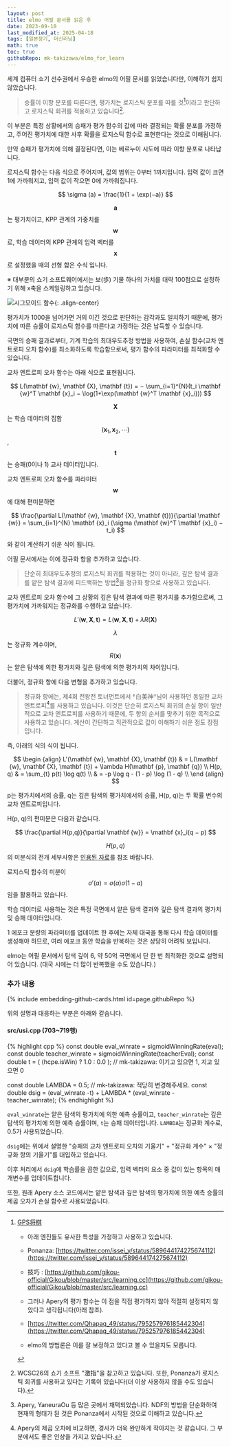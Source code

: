 ```yaml
---
layout: post
title: elmo 어필 문서를 읽은 후
date: 2023-09-10
last_modified_at: 2025-04-18
tags: [일본장기, 머신러닝]
math: true
toc: true
githubRepo: mk-takizawa/elmo_for_learn
---
```


세계 컴퓨터 쇼기 선수권에서 우승한 elmo의 어필 문서를 읽었습니다만, 이해하기 쉽지 않았습니다.

> 승률이 이항 분포를 따른다면, 평가치는 로지스틱 분포를 따를 것[^1]이라고 판단하고 로지스틱 회귀를 적용하고 있습니다[^2].

이 부분은 특정 상황에서의 승패가 평가 함수의 값에 따라 결정되는 확률 분포를 가정하고, 주어진 평가치에 대한 사후 확률을 로지스틱 함수로 표현한다는 것으로 이해됩니다.

만약 승패가 평가치에 의해 결정된다면, 이는 베르누이 시도에 따라 이항 분포로 나타납니다.

로지스틱 함수는 다음 식으로 주어지며, 값의 범위는 0부터 1까지입니다. 입력 값이 크면 1에 가까워지고, 입력 값이 작으면 0에 가까워집니다.

$$
\sigma (a) = \frac{1}{1 + \exp(−a)}
$$

$$\mathbf {a}$$는 평가치이고, KPP 관계의 가중치를 $$\mathbf{w}$$로, 학습 데이터의 KPP 관계의 입력 벡터를 $$\mathbf {x}$$로 설정했을 때의 선형 합은 수식 입니다.

※ 대부분의 쇼기 소프트웨어에서는 보(歩) 기물 하나의 가치를 대략 100점으로 설정하기 위해 x축을 스케일링하고 있습니다.

![시그모이드 함수](https://th.bing.com/th/id/OIP.q58sDjMhXtMPQPGxp2Qd9wHaES?pid=ImgDet&rs=1){: .align-center}

평가치가 1000을 넘어가면 거의 이긴 것으로 판단하는 감각과도 일치하기 때문에, 평가치에 따른 승률이 로지스틱 함수를 따른다고 가정하는 것은 납득할 수 있습니다.

국면의 승패 결과로부터, 기계 학습의 최대우도추정 방법을 사용하여, 손실 함수(교차 엔트로피 오차 함수)를 최소화하도록 학습함으로써, 평가 함수의 파라미터를 최적화할 수 있습니다.

교차 엔트로피 오차 함수는 아래 식으로 표현됩니다.

$$
L(\mathbf {w}, \mathbf {X}, \mathbf {t}) = − \sum_{i=1}^{N}(t_i \mathbf {w}^T \mathbf {x}_i − \log(1+\exp(\mathbf {w}^T \mathbf {x}_i)))
$$

$$\mathbf {X}$$는 학습 데이터의 집합 $$(\mathbf {x}_1, \mathbf {x}_2, \cdots)$$, $$\mathbf {t}$$는 승패(0이나 1) 교사 데이터입니다.

교차 엔트로피 오차 함수를 파라미터 $$\mathbf {w}$$에 대해 편미분하면

$$
\frac{\partial L(\mathbf {w}, \mathbf {X}, \mathbf {t})}{\partial \mathbf {w}} = \sum_{i=1}^{N} \mathbf {x}_i (\sigma (\mathbf {w}^T \mathbf {x}_i) − t_i)
$$

와 같이 계산하기 쉬운 식이 됩니다.

어필 문서에서는 이에 정규화 항을 추가하고 있습니다.

> 단순히 최대우도추정의 로지스틱 회귀를 적용하는 것이 아니라, 깊은 탐색 결과를 얕은 탐색 결과에 피드백하는 방법[^3]을 정규화 항으로 사용하고 있습니다.

교차 엔트로피 오차 함수에 그 상황의 깊은 탐색 결과에 따른 평가치를 추가함으로써, 그 평가치에 가까워지는 정규화를 수행하고 있습니다.

$$
L'(\mathbf {w}, \mathbf {X}, \mathbf {t}) = L(\mathbf {w}, \mathbf {X}, \mathbf {t}) + \lambda R(\mathbf {X})
$$

$$\lambda$$는 정규화 계수이며, $$R(\mathbf {x})$$는 얕은 탐색에 의한 평가치와 깊은 탐색에 의한 평가치의 차이입니다.

더불어, 정규화 항에 다음 변형을 추가하고 있습니다.

> 정규화 항에는, 제4회 전왕전 토너먼트에서 †白美神†님이 사용하던 동일한 교차 엔트로피[^4]를 사용하고 있습니다. 이것은 단순히 로지스틱 회귀의 손실 항이 일반적으로 교차 엔트로피를 사용하기 때문에, 두 항의 순서를 맞추기 위한 목적으로 사용하고 있습니다. 계산이 간단하고 직관적으로 값이 이해하기 쉬운 점도 장점입니다.

즉, 아래의 식의 식이 됩니다.

$$
\begin {align}
L'(\mathbf {w}, \mathbf {X}, \mathbf {t}) & = L(\mathbf {w}, \mathbf {X}, \mathbf {t}) + \lambda H(\mathbf {p}, \mathbf {q}) \\
H(p, q) & = \sum_{t} p(t) \log q(t) \\
& = -p \log q - (1 - p) \log (1 - q) \\
\end {align}
$$

p는 평가치에서의 승률, q는 깊은 탐색의 평가치에서의 승률, H(p, q)는 두 확률 변수의 교차 엔트로피입니다.

H(p, q)의 편미분은 다음과 같습니다.

$$
\frac{\partial H(p,q)}{\partial \mathbf {w}} = \mathbf {x}_i(q − p)
$$

$$H(p, q)$$의 미분식의 전개 세부사항은 [인용된 자료](https://denou.jp/tournament2016/img/PR/Hakubishin.pdf)를 참조 바랍니다.

로지스틱 함수의 미분이 $$\sigma'(a) = \sigma(a) \sigma(1 − a)$$임을 활용하고 있습니다.

학습 데이터로 사용하는 것은 특정 국면에서 얕은 탐색 결과와 깊은 탐색 결과의 평가치 및 승패 데이터입니다.

1 에포크 분량의 파라미터를 업데이트 한 후에는 자체 대국을 통해 다시 학습 데이터를 생성해야 하므로, 여러 에포크 동안 학습을 반복하는 것은 상당히 어려워 보입니다.

elmo는 어필 문서에서 탐색 깊이 6, 약 50억 국면에서 단 한 번 최적화한 것으로 설명되어 있습니다. (대국 시에는 더 많이 반복했을 수도 있습니다.)

### 추가 내용

{% include embedding-github-cards.html id=page.githubRepo %}

위의 설명과 대응하는 부분은 아래와 같습니다.

#### src/usi.cpp (703~719행)

{% highlight cpp %}
const double eval_winrate = sigmoidWinningRate(eval);
const double teacher_winrate = sigmoidWinningRate(teacherEval);
const double t = ( (hcpe.isWin) ? 1.0 : 0.0 ); // mk-takizawa: 이기고 있으면 1, 지고 있으면 0

const double LAMBDA = 0.5; // mk-takizawa: 적당히 변경해주세요.
const double dsig = (eval_winrate -t) + LAMBDA * (eval_winrate - teacher_winrate);
{% endhighlight %}

`eval_winrate`는 얕은 탐색의 평가치에 의한 예측 승률이고, `teacher_winrate`는 깊은 탐색의 평가치에 의한 예측 승률이며, `t`는 승패 데이터입니다. `LAMBDA`는 정규화 계수로, 0.5가 사용되었습니다.

`dsig`에는 위에서 설명한 "승패의 교차 엔트로피 오차의 기울기" + "정규화 계수" × "정규화 항의 기울기"를 대입하고 있습니다.

이후 처리에서 `dsig`에 학습률을 곱한 값으로, 입력 벡터의 요소 중 값이 있는 항목의 매개변수를 업데이트합니다.

또한, 원래 Apery 소스 코드에서는 얕은 탐색과 깊은 탐색의 평가치에 의한 예측 승률의 제곱 오차가 손실 함수로 사용되었습니다.

[^1]: [GPS将棋](https://ipsj.ixsq.nii.ac.jp/ej/?action=pages_view_main&active_action=repository_view_main_item_detail&item_id=9786&item_no=1&page_id=13&block_id=8)
    - 아래 엔진들도 유사한 특성을 가정하고 사용하고 있습니다.
    
    - Ponanza: [https://twitter.com/issei_y/status/589644174275674112](https://twitter.com/issei_y/status/589644174275674112)
    - 技巧   : [https://github.com/gikou-official/Gikou/blob/master/src/learning.cc](https://github.com/gikou-official/Gikou/blob/master/src/learning.cc)
    
    - 그러나 Apery의 평가 함수는 이 점을 직접 평가하지 않아 적절히 설정되지 않았다고 생각됩니다(아래 참조).
    - [https://twitter.com/Qhapaq_49/status/795257976185442304](https://twitter.com/Qhapaq_49/status/795257976185442304)
    
    - elmo의 방법론은 이를 잘 보정하고 있다고 볼 수 있을지도 모릅니다.

[^2]: WCSC26의 쇼기 소프트 "激指"을 참고하고 있습니다. 또한, Ponanza가 로지스틱 회귀를 사용하고 있다는 기록이 있습니다(더 이상 사용하지 않을 수도 있습니다).

[^3]: Apery, YaneuraOu 등 많은 곳에서 채택되었습니다. NDF의 방법을 단순화하여 현재의 형태가 된 것은 Ponanza에서 시작된 것으로 이해하고 있습니다.

[^4]: Apery의 제곱 오차에 비교하면, 경사가 더욱 완만하게 작아지는 것 같습니다. 그 부분에서도 좋은 인상을 가지고 있습니다.